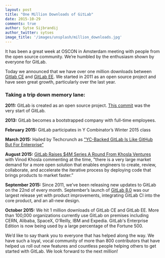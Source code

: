 ```yaml
---
layout: post
title: "One Million Downloads of GitLab"
date: 2015-10-29
comments: true
author: Sytse Sijbrandij
author_twitter: sytses
image_title: '/images/unsplash/million_downloads.jpg'
---
```


It has been a great week at OSCON in Amsterdam meeting with people from the open source community. We’re humbled by the enthusiasm shown by everyone for GitLab.

Today we announced that we have over one million downloads between [Gitlab CE](https://about.gitlab.com/features/#community) and [GitLab EE](https://about.gitlab.com/features/#enterprise). We started in 2011 as an open source project and have seen great growth, particularly over the last year.

### Taking a trip down memory lane:

**2011:** GitLab is created as an open source project. [This commit](https://gitlab.com/gitlab-org/gitlab-ce/commit/0f43e98ef8c2da8908b1107f75b67cda2572c2c4) was the very start of GitLab.

<!-- more -->

**2013:** GitLab becomes a bootstrapped company with full-time employees.

**February 2015:** GitLab participates in Y Combinator’s Winter 2015 class

**March 2015:** Hailed by Techcrunch as ["YC-Backed GitLab Is Like GitHub But For Enterprise”](http://techcrunch.com/2015/03/03/the-great-git-debate)

**August 2015:** [GitLab Raises $4M Series A Round From Khosla Ventures](http://techcrunch.com/2015/09/17/gitlab-raises-4m-series-a-round-from-khosla-ventures-for-its-open-source-collaboration-platform/) with Vinod Khosla commenting at the time, "there is a very large market demand for a more open solution that enables engineers to create, review, collaborate, and accelerate the iterative process by deploying code that brings products to market faster.”

**September 2015:** Since 2011, we’ve been releasing new updates to GitLab on the 22nd of every month. September’s launch of [GitLab 8.0](https://about.gitlab.com/2015/09/22/gitlab-8-0-released/) was our largest release yet with product improvements, integrating GitLab CI into the core product, and an all-new design.

**October 2015:** We hit 1 million downloads of GitLab CE and GitLab EE. More than 100,000 organizations currently use GitLab on premises including CERN, Alibaba, SpaceX, O’Reilly, IBM and Expedia. GitLab's Enterprise Edition is now being used by a large percentage of the Fortune 500.

We’d like to say thank you to everyone that has helped along the way. We have such a loyal, vocal community of more than 800 contributors that have helped us roll out new features and countless people helping others to get started with GitLab. We look forward to the next million! 
